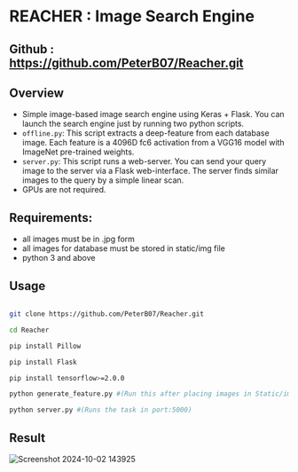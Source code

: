 ﻿# REACHER : Image Search Engine

## Github : https://github.com/PeterB07/Reacher.git

## Overview
- Simple image-based image search engine using Keras + Flask. You can launch the search engine just by running two python scripts.
- `offline.py`: This script extracts a deep-feature from each database image. Each feature is a 4096D fc6 activation from a VGG16 model with ImageNet pre-trained weights.
- `server.py`: This script runs a web-server. You can send your query image to the server via a Flask web-interface. The server finds similar images to the query by a simple linear scan.
- GPUs are not required.

## Requirements:
 - all images must be in .jpg form
 - all images for database must be stored in static/img file
 - python 3 and above


## Usage
```bash

git clone https://github.com/PeterB07/Reacher.git

cd Reacher

pip install Pillow

pip install Flask

pip install tensorflow>=2.0.0

python generate_feature.py #(Run this after placing images in Static/img folder. This will create npy files in Static/Feature for vector analysis)

python server.py #(Runs the task in port:5000)

```

## Result 

![Screenshot 2024-10-02 143925](https://github.com/user-attachments/assets/d672febc-c9f0-4e1b-a552-627c4f664b20)



